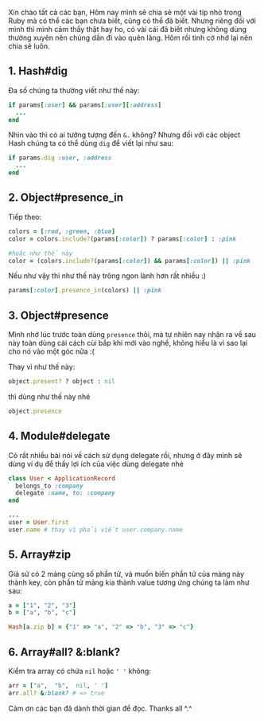 Xin chào tất cả các bạn,
Hôm nay mình sẽ chia sẻ một vài típ nhỏ trong Ruby mà có thể các bạn chưa biết, cũng có thể đã biết. Nhưng riêng đối với mình thì mình cảm thấy thật hay ho, có vài cái đã biết nhưng không dùng thường xuyên nên chúng dần đi vào quên lãng. Hôm rồi tình cờ nhớ lại nên chia sẽ luôn.

## 1. Hash#dig
Đa số chúng ta thường viết như thế này:
```ruby
if params[:user] && params[:user][:address]
  ...
end
```
Nhìn vào thì có ai tưởng tượng đến `&.` không?
Nhưng đối với các object Hash chúng ta có thể dùng `dig` để viết lại như sau:
```ruby
if params.dig :user, :address
  ...
end
```

## 2. Object#presence_in
Tiếp theo:
```ruby
colors = [:red, :green, :blue]
color = colors.include?(params[:color]) ? params[:color] : :pink

#hoặc như thế này
color = (colors.include?(params[:color]) && params[:color]) || :pink
```
Nếu như vậy thì như thế này trông ngon lành hơn rất nhiều :)
```ruby
params[:color].presence_in(colors) || :pink
```

## 3. Object#presence
Mình nhớ lúc trước toàn dùng `presence` thôi, mà tự nhiên nay nhận ra về sau này toàn dùng cái cách cùi bắp khi mới vào nghề, không hiểu là vì sao lại cho nó vào một góc nữa :(

Thay vì như thế này:
```ruby
object.present? ? object : nil
```
thì dùng như thế này nhé
```ruby
object.presence
```

## 4. Module#delegate
Có rất nhiều bài nói về cách sử dụng delegate rồi, nhưng ở đây mình sẽ dùng ví dụ để thấy lợi ích của việc dùng delegate nhé

```ruby
class User < ApplicationRecord
  belongs_to :company
  delegate :name, to: :company
end

...
user = User.first
user.name # thay vì phải viết user.company.name
```

## 5. Array#zip
Giả sử có 2 mảng cùng số phần tử, và muốn biến phần tử của mảng này thành key, còn phần tử mảng kia thành value tương ứng chúng ta làm như sau:
```ruby
a = ["1", "2", "3"]
b = ["a", "b", "c"]

Hash[a.zip b] = {"1" => "a", "2" => "b", "3" => "c"}
```

## 6. Array#all? &:blank?
Kiểm tra array có chứa `nil` hoặc `' '` không:
```ruby
arr = ["a",  "b",  nil, ' ']
arr.all? &:blank? # => true 
```

Cảm ơn các bạn đã dành thời gian để đọc. Thanks all ^.^